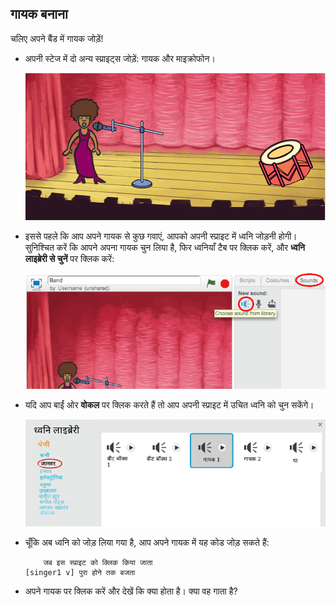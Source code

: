 ## गायक बनाना

चलिए अपने बैंड में गायक जोड़ें!

+ अपनी स्टेज में दो अन्य स्प्राइट्स जोड़ें: गायक और माइक्रोफोन।
    
    ![स्क्रीनशॉट](images/band-singer-mic.png)

+ इससे पहले कि आप अपने गायक से कुछ गवाएं, आपको अपनी स्प्राइट में ध्वनि जोड़नी होगी। सुनिश्चित करें कि आपने अपना गायक चुन लिया है, फिर ध्वनियाँ टैब पर क्लिक करें, और **ध्वनि लाइब्रेरी से चुनें** पर क्लिक करें:
    
    ![स्क्रीनशॉट](images/band-import-sound.png)

+ यदि आप बाईं ओर **वोकल** पर क्लिक करते हैं तो आप अपनी स्प्राइट में उचित ध्वनि को चुन सकेंगे।
    
    ![स्क्रीनशॉट](images/band-choose-sound.png)

+ चूँकि अब ध्वनि को जोड़ लिया गया है, आप अपने गायक में यह कोड जोड़ सकते हैं:
    
    ```blocks
        जब इस स्प्राइट को क्लिक किया जाता
    [singer1 v] पुरा होने तक बजता
    ```

+ अपने गायक पर क्लिक करें और देखें कि क्या होता है। क्या वह गाता है?